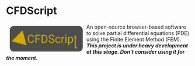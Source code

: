 # CFDScript
<a href="https://www.cfdscript.com/"><img src="./images/logo.png" align="left" hspace="10" vspace="6" width="200" height="70"></a>
An open-source browser-based software to solve partial differential equations (PDE) using the Finite Element Method (FEM). ***This project is under heavy development at this stage. Don't consider using it for the moment.***
<br></br>

<!-- ## Start here 
See the 
This project is actively maintained on -->

<!-- ## Disclaimer
This software is provided as-is, without any warranty, expressed or implied. The authors and copyright holders of this software shall not be liable for any claim or damages arising from its use. -->